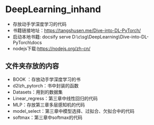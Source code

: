 # DeepLearning_inhand
- 存放动手学深度学习的代码
- 书籍链接地址：<https://tangshusen.me/Dive-into-DL-PyTorch/>
- 启动本地书籍: docsify serve D:\c\sg\DeepLearning\Dive-into-DL-PyTorch\docs
- nodejs下载:<https://nodejs.org/zh-cn/>

## 文件夹存放的内容

- BOOK ：存放动手学深度学习的书
- d2lzh_pytorch：书中封装的函数
- Datasets：用到的数据集
- Linear_regress：第三章中线性回归的代码
- MLP：存放第三章多层感知机的代码
- model_select：第三章中模型选择、过拟合、欠拟合中的代码
- softmax：第三章中softmax的代码

